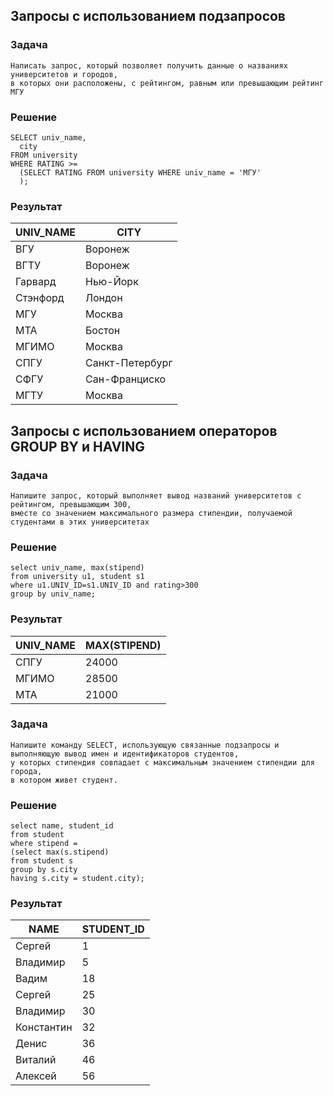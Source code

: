 ## Запросы c использованием подзапросов

### Задача
~~~~
Написать запрос, который позволяет получить данные о названиях университетов и городов, 
в которых они расположены, с рейтингом, равным или превышающим рейтинг МГУ
~~~~
### Решение
~~~~ 
SELECT univ_name,
  city
FROM university
WHERE RATING >=
  (SELECT RATING FROM university WHERE univ_name = 'МГУ'
  );
~~~~~  
### Результат

|UNIV_NAME|CITY|
|---------|----|
|ВГУ|Воронеж|
|ВГТУ|Воронеж|
|Гарвард|Нью-Йорк|
|Стэнфорд|Лондон|
|МГУ|Москва|
|МТА|Бостон|
|МГИМО|Москва|
|СПГУ|Санкт-Петербург|
|СФГУ|Сан-Франциско|
|МГТУ|Москва|

## Запросы c использованием операторов GROUP BY и HAVING

### Задача
~~~~
Напишите запрос, который выполняет вывод названий университетов с рейтингом, превышающим 300, 
вместе со значением максимального размера стипендии, получаемой студентами в этих университетах
~~~~

### Решение
~~~~
select univ_name, max(stipend)
from university u1, student s1 
where u1.UNIV_ID=s1.UNIV_ID and rating>300
group by univ_name;
~~~~
### Результат

|UNIV_NAME|MAX(STIPEND)|
|---------|------------|
|СПГУ|24000|
|МГИМО|28500|
|МТА|21000|

### Задача
~~~~
Напишите команду SELECT, использующую связанные подзапросы и 
выполняющую вывод имен и идентификаторов студентов, 
у которых стипендия совпадает с максимальным значением стипендии для города, 
в котором живет студент.
~~~~
### Решение
~~~~
select name, student_id
from student
where stipend = 
(select max(s.stipend)
from student s
group by s.city
having s.city = student.city);
~~~~
### Результат

|NAME|STUDENT_ID|
|----|----------|
|Сергей|1|
|Владимир|5|
|Вадим|18|
|Сергей|25|
|Владимир|30|
|Константин|32|
|Денис|36|
|Виталий|46|
|Алексей|56|
